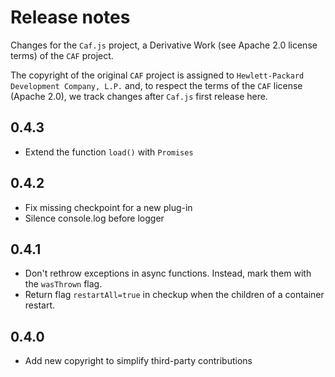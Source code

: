 # Release notes

Changes for the `Caf.js` project, a Derivative Work (see Apache 2.0 license terms) of the `CAF` project.

The  copyright of the original `CAF` project is assigned to `Hewlett-Packard Development Company, L.P.` and, to respect the terms of the `CAF` license (Apache 2.0), we track changes after `Caf.js` first release here.

## 0.4.3
 - Extend the function `load()` with `Promises`

## 0.4.2
 - Fix missing checkpoint for a new plug-in
 - Silence console.log before logger

## 0.4.1
 - Don't rethrow exceptions in async functions. Instead, mark them with the `wasThrown` flag.
 - Return flag `restartAll=true` in checkup when the children of a container restart.

## 0.4.0
 - Add new copyright to simplify third-party contributions
